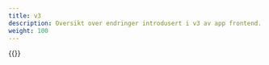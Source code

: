 ```yaml
---
title: v3
description: Oversikt over endringer introdusert i v3 av app frontend.
weight: 100
---
```

{{<children />}}